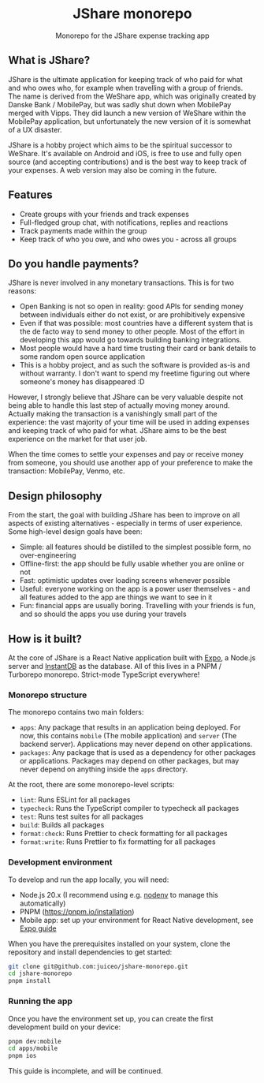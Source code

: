 <div align="center">
  <h1>JShare monorepo</h1>
  <p>Monorepo for the JShare expense tracking app</p>
</div>

## What is JShare?

JShare is the ultimate application for keeping track of who paid for what and who owes who, for example when travelling with a group of friends. The name is derived from the WeShare app, which was originally created by Danske Bank / MobilePay, but was sadly shut down when MobilePay merged with Vipps. They did launch a new version of WeShare within the MobilePay application, but unfortunately the new version of it is somewhat of a UX disaster.

JShare is a hobby project which aims to be the spiritual successor to WeShare. It's available on Android and iOS, is free to use and fully open source (and accepting contributions) and is the best way to keep track of your expenses. A web version may also be coming in the future. 

## Features

- Create groups with your friends and track expenses
- Full-fledged group chat, with notifications, replies and reactions
- Track payments made within the group
- Keep track of who you owe, and who owes you - across all groups

## Do you handle payments?

JShare is never involved in any monetary transactions. This is for two reasons: 

- Open Banking is not so open in reality: good APIs for sending money between individuals either do not exist, or are prohibitively expensive
- Even if that was possible: most countries have a different system that is the de facto way to send money to other people. Most of the effort in developing this app would go towards building banking integrations.
- Most people would have a hard time trusting their card or bank details to some random open source application
- This is a hobby project, and as such the software is provided as-is and without warranty. I don't want to spend my freetime figuring out where someone's money has disappeared :D

However, I strongly believe that JShare can be very valuable despite not being able to handle this last step of actually moving money around. Actually making the transaction is a vanishingly small part of the experience: the vast majority of your time will be used in adding expenses and keeping track of who paid for what. JShare aims to be the best experience on the market for that user job.

When the time comes to settle your expenses and pay or receive money from someone, you should use another app of your preference to make the transaction: MobilePay, Venmo, etc.

## Design philosophy

From the start, the goal with building JShare has been to improve on all aspects of existing alternatives - especially in terms of user experience. Some high-level design goals have been:

- Simple: all features should be distilled to the simplest possible form, no over-engineering
- Offline-first: the app should be fully usable whether you are online or not
- Fast: optimistic updates over loading screens whenever possible
- Useful: everyone working on the app is a power user themselves - and all features added to the app are things we want to see in it
- Fun: financial apps are usually boring. Travelling with your friends is fun, and so should the apps you use during your travels

## How is it built?

At the core of JShare is a React Native application built with [Expo](https://expo.dev/), a Node.js server and [InstantDB](https://www.instantdb.com/) as the database. All of this lives in a PNPM / Turborepo monorepo. Strict-mode TypeScript everywhere!

### Monorepo structure

The monorepo contains two main folders: 

- `apps`: Any package that results in an application being deployed. For now, this contains `mobile` (The mobile application) and `server` (The backend server). Applications may never depend on other applications.
- `packages`: Any package that is used as a dependency for other packages or applications. Packages may depend on other packages, but may never depend on anything inside the `apps` directory.

At the root, there are some monorepo-level scripts: 

- `lint`: Runs ESLint for all packages
- `typecheck`: Runs the TypeScript compiler to typecheck all packages
- `test`: Runs test suites for all packages
- `build`: Builds all packages
- `format:check`: Runs Prettier to check formatting for all packages
- `format:write`: Runs Prettier to fix formatting for all packages

### Development environment

To develop and run the app locally, you will need:

- Node.js 20.x (I recommend using e.g. [nodenv](https://github.com/nodenv/nodenv) to manage this automatically)
- PNPM (https://pnpm.io/installation)
- Mobile app: set up your environment for React Native development, see [Expo guide](https://docs.expo.dev/get-started/set-up-your-environment/?mode=development-build)

When you have the prerequisites installed on your system, clone the repository and install dependencies to get started: 

```bash
git clone git@github.com:juiceo/jshare-monorepo.git
cd jshare-monorepo
pnpm install
```

### Running the app

Once you have the environment set up, you can create the first development build on your device:

```bash
pnpm dev:mobile
cd apps/mobile
pnpm ios
```

This guide is incomplete, and will be continued.

